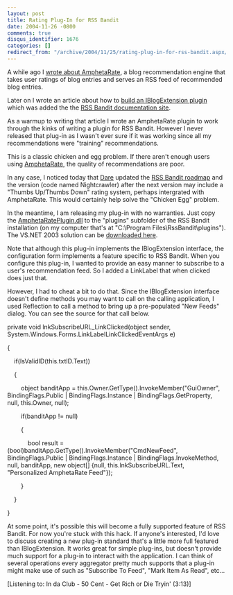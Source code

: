 ```yaml
---
layout: post
title: Rating Plug-In for RSS Bandit
date: 2004-11-26 -0800
comments: true
disqus_identifier: 1676
categories: []
redirect_from: "/archive/2004/11/25/rating-plug-in-for-rss-bandit.aspx/"
---
```


A while ago I [wrote about
AmphetaRate](https://haacked.com/archive/2004/05/07/412.aspx), a blog
recommendation engine that takes user ratings of blog entries and serves
an RSS feed of recommended blog entries.

Later on I wrote an article about how to [build an IBlogExtension
plugin](https://haacked.com/archive/2004/06/19/651.aspx) which was added
the the [RSS Bandit documentation site](http://www.rssbandit.org/docs/).

As a warmup to writing that article I wrote an AmphetaRate plugin to
work through the kinks of writing a plugin for RSS Bandit. However I
never released that plug-in as I wasn't ever sure if it was working
since all my recommendations were "training" recommendations.

This is a classic chicken and egg problem. If there aren't enough users
using [AmphetaRate](http://spoon.lunarpages.com/amphetarate/index.php?),
the quality of recommendations are poor.

In any case, I noticed today that
[Dare](http://www.25hoursaday.com/weblog/) updated the [RSS Bandit
roadmap](http://www.rssbandit.org/ow.asp?RoadMap) and the version (code
named Nightcrawler) after the next version may include a "Thumbs
Up/Thumbs Down" rating system, perhaps intergrated with AmphetaRate.
This would certainly help solve the "Chicken Egg" problem.

In the meantime, I am releasing my plug-in with no warranties. Just copy
the
[AmphetaRatePlugin.dll](https://haacked.com/code/AmphetaRatePlugin.zip)
to the "plugins" subfolder of the RSS Bandit installation (on my
computer that's at "C:\\Program Files\\RssBandit\\plugins"). The VS.NET
2003 solution can be [downloaded
here](https://haacked.com/code/AmphetaRatePluginSolution.zip).

Note that although this plug-in implements the IBlogExtension interface,
the configuration form implements a feature specific to RSS Bandit. When
you configure this plug-in, I wanted to provide an easy manner to
subscribe to a user's recommendation feed. So I added a LinkLabel that
when clicked does just that.

However, I had to cheat a bit to do that. Since the IBlogExtension
interface doesn't define methods you may want to call on the calling
application, I used Reflection to call a method to bring up a
pre-populated "New Feeds" dialog. You can see the source for that call
below.

private void lnkSubscribeURL\_LinkClicked(object sender,
System.Windows.Forms.LinkLabelLinkClickedEventArgs e)

{

    if(IsValidID(this.txtID.Text))

    {

        object banditApp = this.Owner.GetType().InvokeMember("GuiOwner",
BindingFlags.Public | BindingFlags.Instance | BindingFlags.GetProperty,
null, this.Owner, null);

        if(banditApp != null)

        {

            bool result =
(bool)banditApp.GetType().InvokeMember("CmdNewFeed", BindingFlags.Public
| BindingFlags.Instance | BindingFlags.InvokeMethod, null, banditApp,
new object[] {null, this.lnkSubscribeURL.Text, "Personalized AmphetaRate
Feed"});

        }

    }

}

At some point, it's possible this will become a fully supported feature
of RSS Bandit. For now you're stuck with this hack. If anyone's
interested, I'd love to discuss creating a new plug-in standard that's a
little more full featured than IBlogExtension. It works great for simple
plug-ins, but doesn't provide much support for a plug-in to interact
with the application. I can think of several operations every aggregator
pretty much supports that a plug-in might make use of such as "Subscribe
To Feed", "Mark Item As Read", etc...

[Listening to: In da Club - 50 Cent - Get Rich or Die Tryin' (3:13)]

